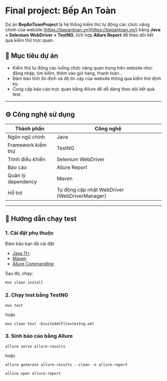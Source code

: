 
# Final project: Bếp An Toàn

Dự án **BepAnToanProject** là hệ thống kiểm thử tự động các chức năng chính của website [https://bepantoan.vn](https://bepantoan.vn/) bằng **Java + Selenium WebDriver + TestNG**, tích hợp **Allure Report** để theo dõi kết quả kiểm thử trực quan.
## 📌 Mục tiêu dự án

- Kiểm thử tự động các luồng chức năng quan trọng trên website như: đăng nhập, tìm kiếm, thêm vào giỏ hàng, thanh toán…
- Đảm bảo tính ổn định và độ tin cậy của website thông qua kiểm thử định kỳ.
- Cung cấp báo cáo trực quan bằng Allure để dễ dàng theo dõi kết quả test.

---
## ⚙️ Công nghệ sử dụng

| Thành phần        | Công nghệ                         |
|-------------------|-----------------------------------|
| Ngôn ngữ chính     | Java                              |
| Framework kiểm thử | TestNG                            |
| Trình điều khiển   | Selenium WebDriver                |
| Báo cáo            | Allure Report                     |
| Quản lý dependency | Maven                             |
| Hỗ trợ             | Tự động cập nhật WebDriver (WebDriverManager) |

---
## 🚀 Hướng dẫn chạy test

### 1. Cài đặt phụ thuộc

Đảm bảo bạn đã cài đặt:

- [Java 11+](https://adoptium.net/)
- [Maven](https://maven.apache.org/download.cgi)
- [Allure Commandline](https://docs.qameta.io/allure/#_installing_a_commandline)

Sau đó, chạy:


`mvn clean install`

### 2. Chạy test bằng TestNG

`mvn test`

hoặc

`mvn clean test -DsuiteXmlFile=testng.xml`

### 3. Sinh báo cáo bằng Allure

`allure serve allure-results`

hoặc

`allure generate allure-results --clean -o allure-report`

`allure open allure-report`